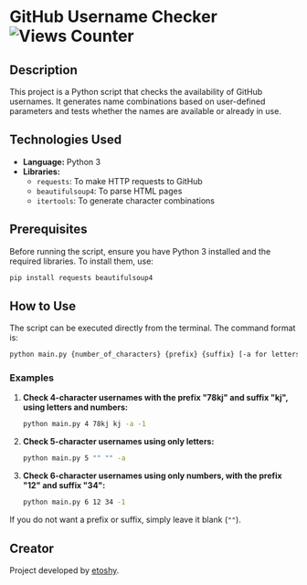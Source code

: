 # GitHub Username Checker ![Views Counter](https://views-counter.vercel.app/badge?pageId=https%3A%2F%2Fgithub%2Ecom%2Fetoshy%2FGitHub-Username-Checker&leftColor=ffffff&rightColor=000000&type=total&label=Viewers&style=none)

## Description
This project is a Python script that checks the availability of GitHub usernames. It generates name combinations based on user-defined parameters and tests whether the names are available or already in use.

## Technologies Used
- **Language:** Python 3
- **Libraries:**
  - `requests`: To make HTTP requests to GitHub
  - `beautifulsoup4`: To parse HTML pages
  - `itertools`: To generate character combinations

## Prerequisites
Before running the script, ensure you have Python 3 installed and the required libraries. To install them, use:

```bash
pip install requests beautifulsoup4
```

## How to Use
The script can be executed directly from the terminal. The command format is:

```bash
python main.py {number_of_characters} {prefix} {suffix} [-a for letters] [-1 for numbers]
```

### Examples
1. **Check 4-character usernames with the prefix "78kj" and suffix "kj", using letters and numbers:**
   ```bash
   python main.py 4 78kj kj -a -1
   ```

2. **Check 5-character usernames using only letters:**
   ```bash
   python main.py 5 "" "" -a
   ```

3. **Check 6-character usernames using only numbers, with the prefix "12" and suffix "34":**
   ```bash
   python main.py 6 12 34 -1
   ```

If you do not want a prefix or suffix, simply leave it blank (`""`).

## Creator
Project developed by [etoshy](https://github.com/etoshy).
